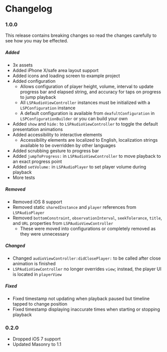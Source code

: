# Changelog

### 1.0.0

This release contains breaking changes so read the changes carefully to see how you may be effected.

##### Added

* 3x assets
* Added iPhone X/safe area layout support
* Added icons and loading screen to example project
* Added configuration
  * Allows configuration of player height, volume, interval to update progress bar and elapsed string, and accuracy for taps on progress to jump playback
  * All `LSPAudioViewController` instances must be initialized with a `LSPConfiguration` instance
  * A default configuration is available from `deafultConfiguration` in `LSPConfigurationBuilder` or you can build your own
* Added `show` and `hide:` to `LSPAudioViewController` to toggle the default presentation animations
* Added accessibility to interactive elements
  * Accessibility elements are localized to English, localization strings available to be overridden by other languages
* Added scrubbing gesture to progress bar
* Added `jumpToProgress:` in `LSPAudioViewController` to move playback to an exact progress point
* Added `setVolume:` in `LSPAudioPlayer` to set player volume during playback
* More tests

##### Removed

* Removed iOS 8 support
* Removed static `sharedInstance` and `player` references from `LSPAudioPlayer`
* Removed `bottomConstraint`, `observationInterval`, `seekTolerance`, `title`, and `URL` properties from `LSPAudioViewController`
  * These were moved into configurations or completely removed as they were unnecessary

##### Changed

* Changed `audioViewController:didClosePlayer:` to be called after close animation is finished
* `LSPAudioViewController` no longer overrides `view`; instead, the player UI is located in `playerView`

##### Fixed

* Fixed timestamp not updating when playback paused but timeline tapped to change position
* Fixed timestamp displaying inaccurate times when starting or stopping playback

### 0.2.0

* Dropped iOS 7 support
* Updated Masonry to 1.1
